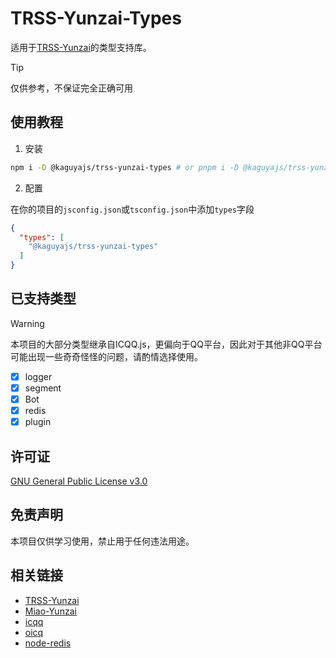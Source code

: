 # TRSS-Yunzai-Types

适用于[TRSS-Yunzai](https://github.com/TimeRainStarSky/Yunzai)的类型支持库。

> [!TIP]
> 仅供参考，不保证完全正确可用

## 使用教程

1. 安装

```sh
npm i -D @kaguyajs/trss-yunzai-types # or pnpm i -D @kaguyajs/trss-yunzai-types
```

2. 配置

在你的项目的`jsconfig.json`或`tsconfig.json`中添加`types`字段

```json
{
  "types": [
    "@kaguyajs/trss-yunzai-types"
  ]
}
```

## 已支持类型

  > [!WARNING]
  > 本项目的大部分类型继承自ICQQ.js，更偏向于QQ平台，因此对于其他非QQ平台可能出现一些奇奇怪怪的问题，请酌情选择使用。

 - [x] logger
 - [x] segment
 - [x] Bot
 - [x] redis
 - [x] plugin

## 许可证

[GNU General Public License v3.0](./LICENSE)

## 免责声明

本项目仅供学习使用，禁止用于任何违法用途。

## 相关链接

- [TRSS-Yunzai](https://github.com/TimeRainStarSky/Yunzai)
- [Miao-Yunzai](https://github.com/yoimiya-kokomi/Miao-Yunzai)
- [icqq](https://github.com/icqqjs/icqq)
- [oicq](https://github.com/takayama-lily/oicq)
- [node-redis](https://github.com/redis/node-redis)

